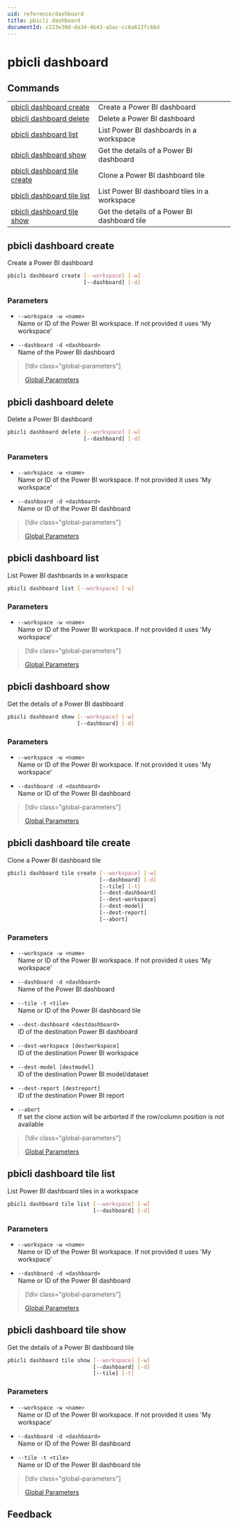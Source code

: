 ```yaml
---
uid: reference/dashboard
title: pbicli dashboard
documentId: c223e30d-da34-4b43-a5ac-cc8a612fc66d
---
```


# pbicli dashboard

## Commands

|                                                               |                                              |
| ------------------------------------------------------------- | -------------------------------------------- |
| [pbicli dashboard create](#pbicli-dashboard-create)           | Create a Power BI dashboard                  |
| [pbicli dashboard delete](#pbicli-dashboard-delete)           | Delete a Power BI dashboard                  |
| [pbicli dashboard list](#pbicli-dashboard-list)               | List Power BI dashboards in a workspace      |
| [pbicli dashboard show](#pbicli-dashboard-show)               | Get the details of a Power BI dashboard      |
| [pbicli dashboard tile create](#pbicli-dashboard-tile-create) | Clone a Power BI dashboard tile              |
| [pbicli dashboard tile list](#pbicli-dashboard-tile-list)     | List Power BI dashboard tiles in a workspace |
| [pbicli dashboard tile show](#pbicli-dashboard-tile-show)     | Get the details of a Power BI dashboard tile |

## pbicli dashboard create

Create a Power BI dashboard

```bash
pbicli dashboard create [--workspace] [-w]
                        [--dashboard] [-d]
```

### Parameters

-   `--workspace -w <name>`<br/>Name or ID of the Power BI workspace. If not provided it uses 'My workspace'

-   `--dashboard -d <dashboard>`<br/>Name of the Power BI dashboard

> [!div class="global-parameters"]
>
> [Global Parameters](xref:global)

## pbicli dashboard delete

Delete a Power BI dashboard

```bash
pbicli dashboard delete [--workspace] [-w]
                        [--dashboard] [-d]
```

### Parameters

-   `--workspace -w <name>`<br/>Name or ID of the Power BI workspace. If not provided it uses 'My workspace'

-   `--dashboard -d <dashboard>`<br/>Name or ID of the Power BI dashboard

> [!div class="global-parameters"]
>
> [Global Parameters](xref:global)

## pbicli dashboard list

List Power BI dashboards in a workspace

```bash
pbicli dashboard list [--workspace] [-w]
```

### Parameters

-   `--workspace -w <name>`<br/>Name or ID of the Power BI workspace. If not provided it uses 'My workspace'

> [!div class="global-parameters"]
>
> [Global Parameters](xref:global)

## pbicli dashboard show

Get the details of a Power BI dashboard

```bash
pbicli dashboard show [--workspace] [-w]
                      [--dashboard] [-d]
```

### Parameters

-   `--workspace -w <name>`<br/>Name or ID of the Power BI workspace. If not provided it uses 'My workspace'

-   `--dashboard -d <dashboard>`<br/>Name or ID of the Power BI dashboard

> [!div class="global-parameters"]
>
> [Global Parameters](xref:global)

## pbicli dashboard tile create

Clone a Power BI dashboard tile

```bash
pbicli dashboard tile create [--workspace] [-w]
                             [--dashboard] [-d]
                             [--tile] [-t]
                             [--dest-dashboard]
                             [--dest-workspace]
                             [--dest-model]
                             [--dest-report]
                             [--abort]
```

### Parameters

-   `--workspace -w <name>`<br/>Name or ID of the Power BI workspace. If not provided it uses 'My workspace'

-   `--dashboard -d <dashboard>`<br/>Name of the Power BI dashboard

-   `--tile -t <tile>`<br/>Name or ID of the Power BI dashboard tile

-   `--dest-dashboard <destdashboard>`<br/>ID of the destination Power BI dashboard

-   `--dest-workspace [destworkspace]`<br/>ID of the destination Power BI workspace

-   `--dest-model [destmodel]`<br/>ID of the destination Power BI model/dataset

-   `--dest-report [destreport]`<br/>ID of the destination Power BI report

-   `--abort`<br/>If set the clone action will be arborted if the row/column position is not available

> [!div class="global-parameters"]
>
> [Global Parameters](xref:global)

## pbicli dashboard tile list

List Power BI dashboard tiles in a workspace

```bash
pbicli dashboard tile list [--workspace] [-w]
                           [--dashboard] [-d]
```

### Parameters

-   `--workspace -w <name>`<br/>Name or ID of the Power BI workspace. If not provided it uses 'My workspace'

-   `--dashboard -d <dashboard>`<br/>Name or ID of the Power BI dashboard

> [!div class="global-parameters"]
>
> [Global Parameters](xref:global)

## pbicli dashboard tile show

Get the details of a Power BI dashboard tile

```bash
pbicli dashboard tile show [--workspace] [-w]
                           [--dashboard] [-d]
                           [--tile] [-t]
```

### Parameters

-   `--workspace -w <name>`<br/>Name or ID of the Power BI workspace. If not provided it uses 'My workspace'

-   `--dashboard -d <dashboard>`<br/>Name or ID of the Power BI dashboard

-   `--tile -t <tile>`<br/>Name or ID of the Power BI dashboard tile

> [!div class="global-parameters"]
>
> [Global Parameters](xref:global)

## Feedback
